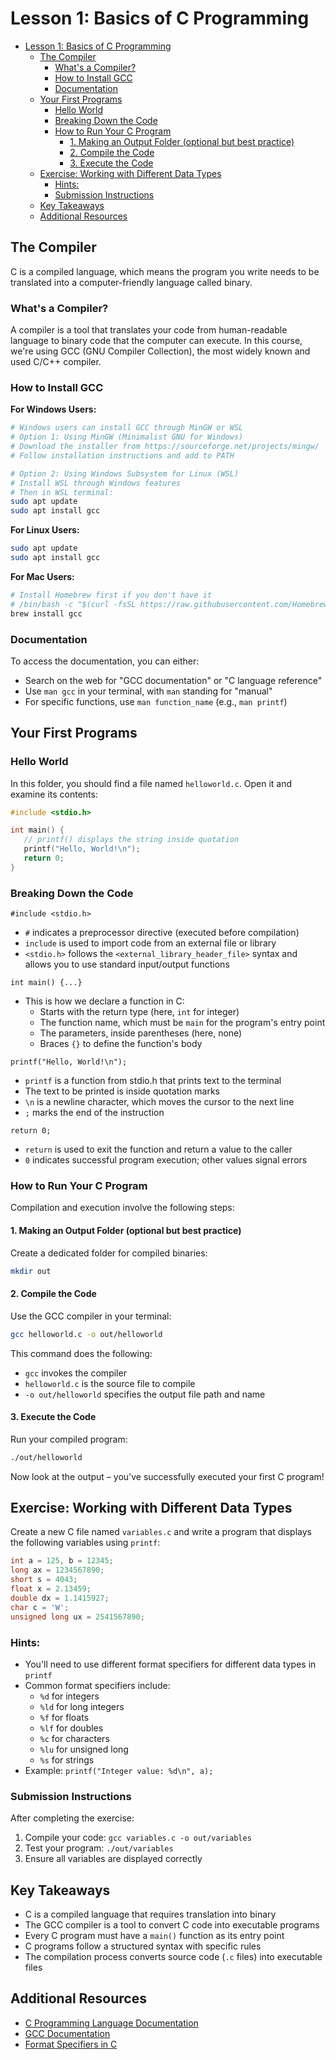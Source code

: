 # Lesson 1: Basics of C Programming

- [Lesson 1: Basics of C Programming](#lesson-1-basics-of-c-programming)
  - [The Compiler](#the-compiler)
    - [What's a Compiler?](#whats-a-compiler)
    - [How to Install GCC](#how-to-install-gcc)
    - [Documentation](#documentation)
  - [Your First Programs](#your-first-programs)
    - [Hello World](#hello-world)
    - [Breaking Down the Code](#breaking-down-the-code)
    - [How to Run Your C Program](#how-to-run-your-c-program)
      - [1. Making an Output Folder (optional but best practice)](#1-making-an-output-folder-optional-but-best-practice)
      - [2. Compile the Code](#2-compile-the-code)
      - [3. Execute the Code](#3-execute-the-code)
  - [Exercise: Working with Different Data Types](#exercise-working-with-different-data-types)
    - [Hints:](#hints)
    - [Submission Instructions](#submission-instructions)
  - [Key Takeaways](#key-takeaways)
  - [Additional Resources](#additional-resources)


## The Compiler

C is a compiled language, which means the program you write needs to be translated into a computer-friendly language called binary.

### What's a Compiler?

A compiler is a tool that translates your code from human-readable language to binary code that the computer can execute. In this course, we're using GCC (GNU Compiler Collection), the most widely known and used C/C++ compiler.

### How to Install GCC

**For Windows Users:**
```bash
# Windows users can install GCC through MinGW or WSL
# Option 1: Using MinGW (Minimalist GNU for Windows)
# Download the installer from https://sourceforge.net/projects/mingw/
# Follow installation instructions and add to PATH

# Option 2: Using Windows Subsystem for Linux (WSL)
# Install WSL through Windows features
# Then in WSL terminal:
sudo apt update
sudo apt install gcc
```

**For Linux Users:**
```bash
sudo apt update
sudo apt install gcc
```

**For Mac Users:**
```bash
# Install Homebrew first if you don't have it
# /bin/bash -c "$(curl -fsSL https://raw.githubusercontent.com/Homebrew/install/HEAD/install.sh)"
brew install gcc
```

### Documentation

To access the documentation, you can either:
- Search on the web for "GCC documentation" or "C language reference"
- Use `man gcc` in your terminal, with `man` standing for "manual"
- For specific functions, use `man function_name` (e.g., `man printf`)

## Your First Programs

### Hello World

In this folder, you should find a file named `helloworld.c`. Open it and examine its contents:

```c
#include <stdio.h>

int main() {
   // printf() displays the string inside quotation
   printf("Hello, World!\n");
   return 0;
}
```

### Breaking Down the Code

`#include <stdio.h>`
- `#` indicates a preprocessor directive (executed before compilation)
- `include` is used to import code from an external file or library
- `<stdio.h>` follows the `<external_library_header_file>` syntax and allows you to use standard input/output functions

`int main() {...}`
- This is how we declare a function in C:
  - Starts with the return type (here, `int` for integer)
  - The function name, which must be `main` for the program's entry point
  - The parameters, inside parentheses (here, none)
  - Braces `{}` to define the function's body

`printf("Hello, World!\n");`
- `printf` is a function from stdio.h that prints text to the terminal
- The text to be printed is inside quotation marks
- `\n` is a newline character, which moves the cursor to the next line
- `;` marks the end of the instruction

`return 0;`
- `return` is used to exit the function and return a value to the caller
- `0` indicates successful program execution; other values signal errors

### How to Run Your C Program

Compilation and execution involve the following steps:

#### 1. Making an Output Folder (optional but best practice)

Create a dedicated folder for compiled binaries:
```bash
mkdir out
```

#### 2. Compile the Code

Use the GCC compiler in your terminal:
```bash
gcc helloworld.c -o out/helloworld
```

This command does the following:
- `gcc` invokes the compiler
- `helloworld.c` is the source file to compile
- `-o out/helloworld` specifies the output file path and name

#### 3. Execute the Code

Run your compiled program:
```bash
./out/helloworld
```

Now look at the output – you've successfully executed your first C program!

## Exercise: Working with Different Data Types

Create a new C file named `variables.c` and write a program that displays the following variables using `printf`:

```c
int a = 125, b = 12345;
long ax = 1234567890;
short s = 4043;
float x = 2.13459;
double dx = 1.1415927;
char c = 'W';
unsigned long ux = 2541567890;
```

### Hints:
- You'll need to use different format specifiers for different data types in `printf`
- Common format specifiers include:
  - `%d` for integers
  - `%ld` for long integers
  - `%f` for floats
  - `%lf` for doubles
  - `%c` for characters
  - `%lu` for unsigned long
  - `%s` for strings
- Example: `printf("Integer value: %d\n", a);`

### Submission Instructions

After completing the exercise:
1. Compile your code: `gcc variables.c -o out/variables`
2. Test your program: `./out/variables`
3. Ensure all variables are displayed correctly

## Key Takeaways

- C is a compiled language that requires translation into binary
- The GCC compiler is a tool to convert C code into executable programs
- Every C program must have a `main()` function as its entry point
- C programs follow a structured syntax with specific rules
- The compilation process converts source code (`.c` files) into executable files

## Additional Resources

- [C Programming Language Documentation](https://devdocs.io/c/)
- [GCC Documentation](https://gcc.gnu.org/onlinedocs/)
- [Format Specifiers in C](https://en.wikipedia.org/wiki/Printf_format_string)